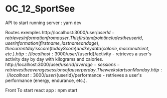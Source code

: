 # OC_12_SportSee

API 
to start running server : yarn dev

Routes exemples
http://localhost:3000/user/${userId} - retrieves information from a user. This first endpoint includes the user id, user information (first name, last name and age), the current day's score (todayScore) and key data (calorie, macronutrient, etc.).
http://localhost:3000/user/${userId}/activity - retrieves a user's activity day by day with kilograms and calories.
http://localhost:3000/user/${userId}/average-sessions - retrieves the average sessions of a user per day. The week starts on Monday.
http://localhost:3000/user/${userId}/performance - retrieves a user's performance (energy, endurance, etc.).

Front 
To start react app : npm start 
